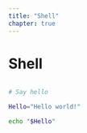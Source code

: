 ```yaml
---
title: "Shell"
chapter: true
---
```

# Shell

```bash

# Say hello

Hello="Hello world!"

echo "$Hello"

```